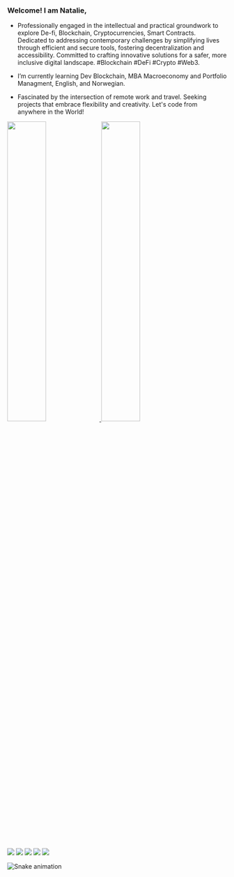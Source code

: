 ### Welcome! I am Natalie,

-  Professionally engaged in the intellectual and practical groundwork to explore De-fi, Blockchain, Cryptocurrencies, Smart Contracts. Dedicated to addressing contemporary challenges by simplifying lives through efficient and secure tools, fostering decentralization and accessibility. Committed to crafting innovative solutions for a safer, more inclusive digital landscape. #Blockchain #DeFi #Crypto #Web3.
-   I’m currently learning Dev Blockchain, MBA Macroeconomy and Portfolio Managment, English, and Norwegian.

-  Fascinated by the intersection of remote work and travel. Seeking projects that embrace flexibility and creativity. Let's code from anywhere in the World!


<div>
<a href="https://github.com/NatalieGomes77">
 <img width="42%" src="https://github-readme-stats.vercel.app/api?username=NatalieGomes77&show_icons=true&theme=omni&include_all_commits=true&count_private=true"/>
<img width="42%" src="https://github-readme-stats.vercel.app/api/top-langs/?username=NatalieGomes77&layout=compact&langs_count=7&theme=neon"/>


##

<div>
 <a href="https://www.linkedin.com/in/nataliegomes07" target="_blank"><img src="https://img.shields.io/badge/-LinkedIn-%230077B5?style=for-the-badge&logo=linkedin&logoColor=white" target="_blank"></a> <a href="https://www.youtube.com/channel/UCf9WTYtHX1V0G4_zSGfpLNg" target="_blank"><img src="https://img.shields.io/badge/YouTube-FF0000?style=for-the-badge&logo=youtube&logoColor=white" target="_blank"></a>  
  <a href="https://discord.gg/natalie_09461" target="_blank"><img src="https://img.shields.io/badge/Discord-7289DA?style=for-the-badge&logo=discord&logoColor=white" target="_blank"></a>
<a href="https://instagram.com/natalierivierii" target="_blank"><img src="https://img.shields.io/badge/-Instagram-%23E4405F?style=for-the-badge&logo=instagram&logoColor=white" target="_blank"></a>
 <a href = "mailto:natalierivieri@gmail.com"><img src="https://img.shields.io/badge/-Gmail-%23333?style=for-the-badge&logo=gmail&logoColor=white" target="_blank"></a>
<div/> 

 ![Snake animation](https://github.com/NatalieGomes77/NatalieGomes77/blob/output/github-contribution-grid-snake.svg)


